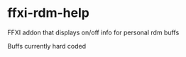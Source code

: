 # ffxi-rdm-help

FFXI addon that displays on/off info for personal rdm buffs

Buffs currently hard coded
